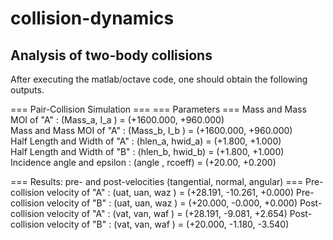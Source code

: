 # collision-dynamics
## Analysis of two-body collisions
After executing the matlab/octave code, one should obtain the following outputs.

 

=== Pair-Collision Simulation === 
=== Parameters === 
Mass and Mass MOI of "A"       : (Mass_a, I_a   ) = (+1600.000, +960.000)  
Mass and Mass MOI of "A"       : (Mass_b, I_b   ) = (+1600.000, +960.000)  
Half Length and Width of "A"   : (hlen_a, hwid_a) = (+1.800, +1.000)  
Half Length and Width of "B"   : (hlen_b, hwid_b) = (+1.800, +1.000)  
Incidence angle and epsilon    : (angle , rcoeff) = (+20.00, +0.200)  

=== Results: pre- and post-velocities (tangential, normal, angular) === 
Pre-collision  velocity of "A" : (uat, uan, waz ) = (+28.191, -10.261, +0.000)
Pre-collision  velocity of "B" : (uat, uan, waz ) = (+20.000, -0.000, +0.000)
Post-collision velocity of "A" : (vat, van, waf ) = (+28.191, -9.081, +2.654)
Post-collision velocity of "B" : (vat, van, waf ) = (+20.000, -1.180, -3.540)

